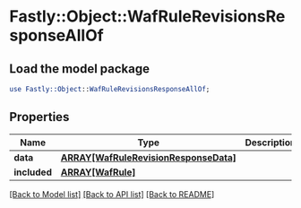 # Fastly::Object::WafRuleRevisionsResponseAllOf

## Load the model package
```perl
use Fastly::Object::WafRuleRevisionsResponseAllOf;
```

## Properties
Name | Type | Description | Notes
------------ | ------------- | ------------- | -------------
**data** | [**ARRAY[WafRuleRevisionResponseData]**](WafRuleRevisionResponseData.md) |  | [optional] 
**included** | [**ARRAY[WafRule]**](WafRule.md) |  | [optional] 

[[Back to Model list]](../README.md#documentation-for-models) [[Back to API list]](../README.md#documentation-for-api-endpoints) [[Back to README]](../README.md)


